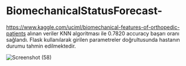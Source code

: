 # BiomechanicalStatusForecast-


https://www.kaggle.com/uciml/biomechanical-features-of-orthopedic-patients alınan veriler KNN algoritması ile 0.7820 accuracy başarı oranı sağlandı.
Flask kullanılarak girilen parametreler doğrultusunda hastanın durumu tahmin edilmektedir.

![Screenshot (58)](https://user-images.githubusercontent.com/36153454/71689931-4e586300-2db4-11ea-8b65-ac3088fefccf.png)

